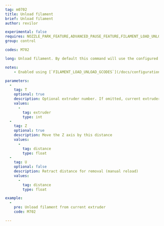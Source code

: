 ```yaml
---
tag: m0702
title: Unload filament
brief: Unload filament
author: revilor

experimental: false
requires: NOZZLE_PARK_FEATURE,ADVANCED_PAUSE_FEATURE,FILAMENT_LOAD_UNLOAD_GCODES
group: control

codes: M702

long: Unload filament. By default this command will use the configured `ADVANCED_PAUSE_FEATURE` settings.

notes: 
    - Enabled using [`FILAMENT_LOAD_UNLOAD_GCODES`](/docs/configuration/configuration.html#advanced-pause)

parameters:
  -
    tag: T
    optional: true
    description: Optional extruder number. If omitted, current extruder (or ALL extruders with [`FILAMENT_UNLOAD_ALL_EXTRUDERS`](/docs/configuration/configuration.html#advanced-pause)).
    values:
      -
        tag: extruder
        type: int
  -
    tag: Z
    optional: true
    description: Move the Z axis by this distance
    values:
      -
        tag: distance
        type: float
  -
    tag: U
    optional: false
    description: Retract distance for removal (manual reload)
    values:
      -
        tag: distance
        type: float

example:
  -
    pre: Unload filament from current extruder
    code: M702

---
```

